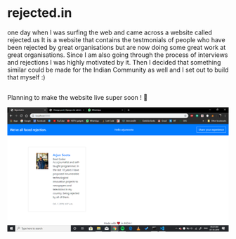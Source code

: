 # rejected.in

 one day when I was surfing the web and came across a website called rejected.us 
 It is a website that contains the testmonials of people who have been rejected by great organisations but are now doing some great work at great organisations. Since I am also going through the process of interviews and rejections I was highly motivated by it. Then I decided that something similar could be made for the Indian Community as well and I set out to build that myself :)
##
Planning to make the website live super soon ! 💯

![alt text](https://github.com/arjunsoota/rejected.in/blob/master/home_page.png)
